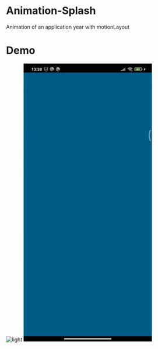 
# Animation-Splash
Animation of an application year with motionLayout

# Demo

![light](https://user-images.githubusercontent.com/17255545/121241963-a032d180-c861-11eb-9450-58e6b8f07daf.gif)
![light](https://github.com/ssepulveda08/Animation-Splash/blob/master/gif/night.gif)
